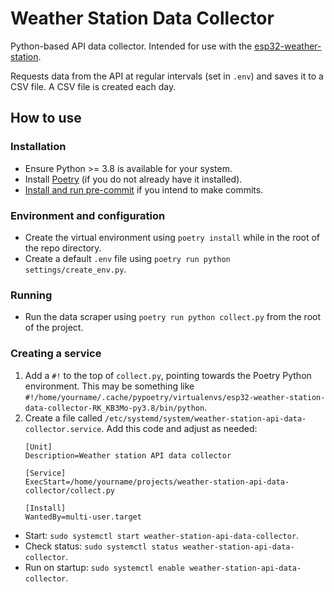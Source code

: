 # Weather Station Data Collector
Python-based API data collector. Intended for use with the
[esp32-weather-station](https://github.com/dancs-dev/esp32-weather-station).

Requests data from the API at regular intervals (set in `.env`) and saves it to
a CSV file. A CSV file is created each day.


## How to use

### Installation
 * Ensure Python >= 3.8 is available for your system.
 * Install [Poetry](https://github.com/python-poetry/poetry#installation) (if
   you do not already have it installed).
 * [Install and run pre-commit](https://pre-commit.com/) if you intend to make
   commits.

### Environment and configuration
 * Create the virtual environment using `poetry install` while in the root of
   the repo directory.
 * Create a default `.env` file using `poetry run python
   settings/create_env.py`.

### Running
 * Run the data scraper using `poetry run python collect.py` from the root of
   the project.

### Creating a service
 1. Add a `#!` to the top of `collect.py`, pointing towards the Poetry Python
    environment. This may be something like
    `#!/home/yourname/.cache/pypoetry/virtualenvs/esp32-weather-station-data-collector-RK_KB3Mo-py3.8/bin/python`.
 1. Create a file called
    `/etc/systemd/system/weather-station-api-data-collector.service`. Add this
    code and adjust as needed:
    ```
    [Unit]
    Description=Weather station API data collector

    [Service]
    ExecStart=/home/yourname/projects/weather-station-api-data-collector/collect.py

    [Install]
    WantedBy=multi-user.target
    ```

 * Start: `sudo systemctl start weather-station-api-data-collector`.
 * Check status: `sudo systemctl status weather-station-api-data-collector`.
 * Run on startup: `sudo systemctl enable weather-station-api-data-collector`.
